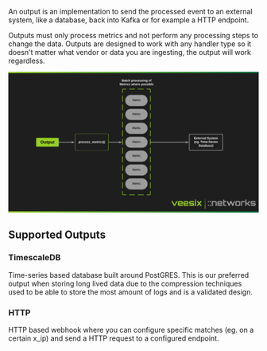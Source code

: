An output is an implementation to send the processed event to an external system, like a database, back into Kafka or for example a HTTP endpoint.

Outputs must only process metrics and not perform any processing steps to change the data. Outputs are designed to work with any handler type so it doesn't matter what vendor or data you are ingesting, the output will work regardless.

![Output Architecture](../img/output.png)

## Supported Outputs

### TimescaleDB

Time-series based database built around PostGRES. This is our preferred output when storing long lived data due to the compression techniques used to be able to store the most amount of logs and is a validated design.

### HTTP

HTTP based webhook where you can configure specific matches (eg. on a certain x_ip) and send a HTTP request to a configured endpoint.